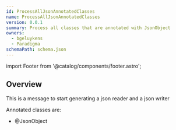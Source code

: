 ```yaml
---
id: ProcessAllJsonAnnotatedClasses
name: ProcessAllJsonAnnotatedClasses
version: 0.0.1
summary: Process all classes that are annotated with JsonObject
owners:
  - bgeluykens
  - Paradigma
schemaPath: schema.json
---
```


import Footer from '@catalog/components/footer.astro';

## Overview

This is a message to start generating a json reader and a json writer

Annotated classes are:

- @JsonObject

<SchemaViewer file="schema.json" title="Schema" maxHeight="500" />

<NodeGraph />

